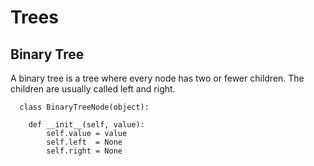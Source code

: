 # Trees

## Binary Tree
A binary tree is a tree where every node has two or fewer children. The children are usually called left and right.

```
  class BinaryTreeNode(object):

    def __init__(self, value):
        self.value = value
        self.left  = None
        self.right = None
```

